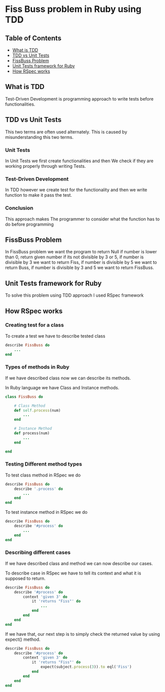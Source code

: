 # Fiss Buss problem in Ruby using TDD

## Table of Contents
- [What is TDD](#what-is-tdd)
- [TDD vs Unit Tests](#tdd-vs-unit-tests)
- [FissBuss Problem](#fissbuss-problem)
- [Unit Tests framework for Ruby](#unit-tests-framework-for-ruby)
- [How RSpec works](#how-rspec-works)

## What is TDD
Test-Driven Development is programming approach to write tests before functionalities.

## TDD vs Unit Tests
This two terms are often used alternately. This is caused by misunderstanding this two terms.

### Unit Tests
In Unit Tests we first create functionalities and then We check if they are working properly through writing Tests.

### Test-Driven Development
In TDD however we create test for the functionality and then we write function to make it pass the test.

### Conclusion
This approach makes The programmer to consider what the function has to do before programming

## FissBuss Problem
In FissBuss problem we want the program to return Null if number is lower than 0, return given number if its not divisible by 3 or 5, if number is divisible by 3 we want to return Fiss, if number is divisible by 5 we want to return Buss, if number is divisible by 3 and 5 we want to return FissBuss.

## Unit Tests framework for Ruby
To solve this problem using TDD approach I used RSpec framework

## How RSpec works

### Creating test for a class
To create a test we have to describe tested class

```ruby
describe FissBuss do
    ...
end
```

### Types of methods in Ruby
If we have described class now we can describe its methods.

In Ruby language we have Class and Instance methods.
```ruby
class FissBuss do

    # Class Method
    def self.process(num)
        ...
    end

    # Instance Method
    def process(num)
        ...
    end

end
```

### Testing Different method types
To test class method in RSpec we do
```ruby
describe FissBuss do
    describe '.process' do
        ...
    end
end
```

To test instance method in RSpec we do
```ruby
describe FissBuss do
    describe '#process' do
        ...
    end
end
```

### Describing different cases
If we have described class and method we can now describe our cases.

To describe case in RSpec we have to tell its context and what it is supposed to return.
```ruby
describe FissBuss do
    describe '#process' do
        context 'given 3' do
            it 'returns "Fiss"' do
                ...
            end
        end
    end
end
```

If we have that, our next step is to simply check the returned value by using expect() method.
```ruby
describe FissBuss do
    describe '#process' do
        context 'given 3' do
            it 'returns "Fiss"' do
                expect(subject.process(3)).to eql('Fiss')
            end
        end
    end
end
```
